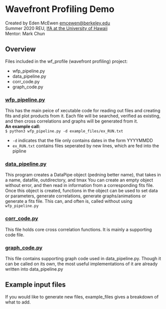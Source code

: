 # Wavefront Profiling Demo
Created by Eden McEwen <emcewen@berkeley.edu> <br>
Summer 2020 REU, [IfA at the University of Hawaii](https://student.ifa.hawaii.edu/reu/) <br>
Mentor: Mark Chun

## Overview
Files included in the wf_profile (wavefront profiling) project:
- wfp_pipeline.py
- data_pipeline.py
- corr_code.py
- graph_code.py

### [wfp_pipeline.py](https://github.com/jluastro/imaka/blob/wfp_demo/imaka/wf_profile/wp_pipeline.py)
This has the main peice of xecutable code for reading out files and creating fits and plot products from it.
Each file will be searched, verified as existing, and then cross correlations and graphs will be generated from it. <br>
**An example call:** <br>
`$ python3 wfp_pipeline.py -d example_files/ex_RUN.txt`
- `-d` indicates that the file only contains dates in the form YYYYMMDD
- `ex_RUN.txt` contains files seperated by new lines, which are fed into the pipline

### [data_pipeline.py](https://github.com/jluastro/imaka/blob/wfp_demo/imaka/wf_profile/data_pipeline.py)
This program creates a DataPipe object (pedning better name), that takes in a name, datafile, outdirectory, and tmax
You can create an empty object without error, and then read in information from a corresponding fits file. 
Once this object is created, functions in the object can be used to set data or parameters, generate correlations, generate graphs/animations or generate a fits file.
This can, and often is, called without using `wfp_pipeline.py`

### [corr_code.py](https://github.com/jluastro/imaka/blob/wfp_demo/imaka/wf_profile/corr_code.py)
This file holds core cross correlation functions.
It is mainly a supporting code file.

### [graph_code.py](https://github.com/jluastro/imaka/blob/wfp_demo/imaka/wf_profile/graph_code.py)
This file contains supporting graph code used in data_pipeline.py. 
Though it can be called on its own, the most useful implementations of it are already written into data_pipeline.py

## Example input files
If you would like to generate new files, example_files gives a breakdown of what to add. 
